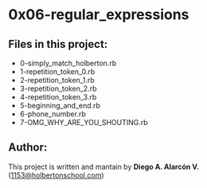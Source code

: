 # 0x06-regular_expressions


## Files in this project:

- 0-simply_match_holberton.rb
- 1-repetition_token_0.rb
- 2-repetition_token_1.rb
- 3-repetition_token_2.rb
- 4-repetition_token_3.rb
- 5-beginning_and_end.rb
- 6-phone_number.rb
- 7-OMG_WHY_ARE_YOU_SHOUTING.rb

## Author:

This project is written and mantain by   **Diego A. Alarcón V.** (1153@holbertonschool.com)

